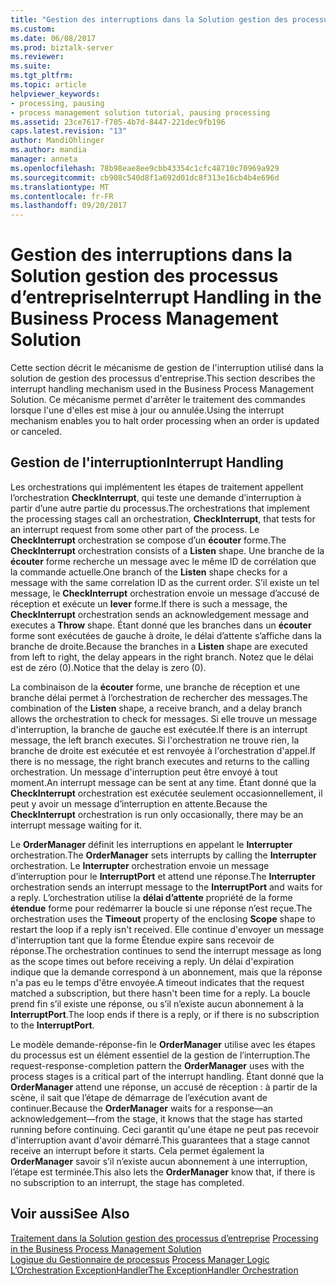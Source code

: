 ```yaml
---
title: "Gestion des interruptions dans la Solution gestion des processus d’entreprise | Documents Microsoft"
ms.custom: 
ms.date: 06/08/2017
ms.prod: biztalk-server
ms.reviewer: 
ms.suite: 
ms.tgt_pltfrm: 
ms.topic: article
helpviewer_keywords:
- processing, pausing
- process management solution tutorial, pausing processing
ms.assetid: 23ce7617-f705-4b7d-8447-221dec9fb196
caps.latest.revision: "13"
author: MandiOhlinger
ms.author: mandia
manager: anneta
ms.openlocfilehash: 78b98eae8ee9cbb43354c1cfc48710c70969a929
ms.sourcegitcommit: cb908c540d8f1a692d01dc8f313e16cb4b4e696d
ms.translationtype: MT
ms.contentlocale: fr-FR
ms.lasthandoff: 09/20/2017
---
```

# <a name="interrupt-handling-in-the-business-process-management-solution"></a><span data-ttu-id="0be9e-102">Gestion des interruptions dans la Solution gestion des processus d’entreprise</span><span class="sxs-lookup"><span data-stu-id="0be9e-102">Interrupt Handling in the Business Process Management Solution</span></span>
<span data-ttu-id="0be9e-103">Cette section décrit le mécanisme de gestion de l'interruption utilisé dans la solution de gestion des processus d'entreprise.</span><span class="sxs-lookup"><span data-stu-id="0be9e-103">This section describes the interrupt handling mechanism used in the Business Process Management Solution.</span></span> <span data-ttu-id="0be9e-104">Ce mécanisme permet d'arrêter le traitement des commandes lorsque l'une d'elles est mise à jour ou annulée.</span><span class="sxs-lookup"><span data-stu-id="0be9e-104">Using the interrupt mechanism enables you to halt order processing when an order is updated or canceled.</span></span>  
  
## <a name="interrupt-handling"></a><span data-ttu-id="0be9e-105">Gestion de l'interruption</span><span class="sxs-lookup"><span data-stu-id="0be9e-105">Interrupt Handling</span></span>  
 <span data-ttu-id="0be9e-106">Les orchestrations qui implémentent les étapes de traitement appellent l’orchestration **CheckInterrupt**, qui teste une demande d’interruption à partir d’une autre partie du processus.</span><span class="sxs-lookup"><span data-stu-id="0be9e-106">The orchestrations that implement the processing stages call an orchestration, **CheckInterrupt**, that tests for an interrupt request from some other part of the process.</span></span> <span data-ttu-id="0be9e-107">Le **CheckInterrupt** orchestration se compose d’un **écouter** forme.</span><span class="sxs-lookup"><span data-stu-id="0be9e-107">The **CheckInterrupt** orchestration consists of a **Listen** shape.</span></span> <span data-ttu-id="0be9e-108">Une branche de la **écouter** forme recherche un message avec le même ID de corrélation que la commande actuelle.</span><span class="sxs-lookup"><span data-stu-id="0be9e-108">One branch of the **Listen** shape checks for a message with the same correlation ID as the current order.</span></span> <span data-ttu-id="0be9e-109">S’il existe un tel message, le **CheckInterrupt** orchestration envoie un message d’accusé de réception et exécute un **lever** forme.</span><span class="sxs-lookup"><span data-stu-id="0be9e-109">If there is such a message, the **CheckInterrupt** orchestration sends an acknowledgement message and executes a **Throw** shape.</span></span> <span data-ttu-id="0be9e-110">Étant donné que les branches dans un **écouter** forme sont exécutées de gauche à droite, le délai d’attente s’affiche dans la branche de droite.</span><span class="sxs-lookup"><span data-stu-id="0be9e-110">Because the branches in a **Listen** shape are executed from left to right, the delay appears in the right branch.</span></span> <span data-ttu-id="0be9e-111">Notez que le délai est de zéro (0).</span><span class="sxs-lookup"><span data-stu-id="0be9e-111">Notice that the delay is zero (0).</span></span>  
  
 <span data-ttu-id="0be9e-112">La combinaison de la **écouter** forme, une branche de réception et une branche délai permet à l’orchestration de rechercher des messages.</span><span class="sxs-lookup"><span data-stu-id="0be9e-112">The combination of the **Listen** shape, a receive branch, and a delay branch allows the orchestration to check for messages.</span></span> <span data-ttu-id="0be9e-113">Si elle trouve un message d'interruption, la branche de gauche est exécutée.</span><span class="sxs-lookup"><span data-stu-id="0be9e-113">If there is an interrupt message, the left branch executes.</span></span> <span data-ttu-id="0be9e-114">Si l'orchestration ne trouve rien, la branche de droite est exécutée et est renvoyée à l'orchestration d'appel.</span><span class="sxs-lookup"><span data-stu-id="0be9e-114">If there is no message, the right branch executes and returns to the calling orchestration.</span></span> <span data-ttu-id="0be9e-115">Un message d'interruption peut être envoyé à tout moment.</span><span class="sxs-lookup"><span data-stu-id="0be9e-115">An interrupt message can be sent at any time.</span></span> <span data-ttu-id="0be9e-116">Étant donné que la **CheckInterrupt** orchestration est exécutée seulement occasionnellement, il peut y avoir un message d’interruption en attente.</span><span class="sxs-lookup"><span data-stu-id="0be9e-116">Because the **CheckInterrupt** orchestration is run only occasionally, there may be an interrupt message waiting for it.</span></span>  
  
 <span data-ttu-id="0be9e-117">Le **OrderManager** définit les interruptions en appelant le **Interrupter** orchestration.</span><span class="sxs-lookup"><span data-stu-id="0be9e-117">The **OrderManager** sets interrupts by calling the **Interrupter** orchestration.</span></span> <span data-ttu-id="0be9e-118">Le **Interrupter** orchestration envoie un message d’interruption pour le **InterruptPort** et attend une réponse.</span><span class="sxs-lookup"><span data-stu-id="0be9e-118">The **Interrupter** orchestration sends an interrupt message to the **InterruptPort** and waits for a reply.</span></span> <span data-ttu-id="0be9e-119">L’orchestration utilise la **délai d’attente** propriété de la forme **étendue** forme pour redémarrer la boucle si une réponse n’est reçue.</span><span class="sxs-lookup"><span data-stu-id="0be9e-119">The orchestration uses the **Timeout** property of the enclosing **Scope** shape to restart the loop if a reply isn't received.</span></span> <span data-ttu-id="0be9e-120">Elle continue d'envoyer un message d'interruption tant que la forme Étendue expire sans recevoir de réponse.</span><span class="sxs-lookup"><span data-stu-id="0be9e-120">The orchestration continues to send the interrupt message as long as the scope times out before receiving a reply.</span></span> <span data-ttu-id="0be9e-121">Un délai d'expiration indique que la demande correspond à un abonnement, mais que la réponse n'a pas eu le temps d'être envoyée.</span><span class="sxs-lookup"><span data-stu-id="0be9e-121">A timeout indicates that the request matched a subscription, but there hasn't been time for a reply.</span></span> <span data-ttu-id="0be9e-122">La boucle prend fin s’il existe une réponse, ou s’il n’existe aucun abonnement à la **InterruptPort**.</span><span class="sxs-lookup"><span data-stu-id="0be9e-122">The loop ends if there is a reply, or if there is no subscription to the **InterruptPort**.</span></span>  
  
 <span data-ttu-id="0be9e-123">Le modèle demande-réponse-fin le **OrderManager** utilise avec les étapes du processus est un élément essentiel de la gestion de l’interruption.</span><span class="sxs-lookup"><span data-stu-id="0be9e-123">The request-response-completion pattern the **OrderManager** uses with the process stages is a critical part of the interrupt handling.</span></span> <span data-ttu-id="0be9e-124">Étant donné que la **OrderManager** attend une réponse, un accusé de réception : à partir de la scène, il sait que l’étape de démarrage de l’exécution avant de continuer.</span><span class="sxs-lookup"><span data-stu-id="0be9e-124">Because the **OrderManager** waits for a response—an acknowledgement—from the stage, it knows that the stage has started running before continuing.</span></span> <span data-ttu-id="0be9e-125">Ceci garantit qu'une étape ne peut pas recevoir d'interruption avant d'avoir démarré.</span><span class="sxs-lookup"><span data-stu-id="0be9e-125">This guarantees that a stage cannot receive an interrupt before it starts.</span></span> <span data-ttu-id="0be9e-126">Cela permet également la **OrderManager** savoir s’il n’existe aucun abonnement à une interruption, l’étape est terminée.</span><span class="sxs-lookup"><span data-stu-id="0be9e-126">This also lets the **OrderManager** know that, if there is no subscription to an interrupt, the stage has completed.</span></span>  
  
## <a name="see-also"></a><span data-ttu-id="0be9e-127">Voir aussi</span><span class="sxs-lookup"><span data-stu-id="0be9e-127">See Also</span></span>  
 <span data-ttu-id="0be9e-128">[Traitement dans la Solution gestion des processus d’entreprise](../core/processing-in-the-business-process-management-solution.md) </span><span class="sxs-lookup"><span data-stu-id="0be9e-128">[Processing in the Business Process Management Solution](../core/processing-in-the-business-process-management-solution.md) </span></span>  
 <span data-ttu-id="0be9e-129">[Logique du Gestionnaire de processus](../core/process-manager-logic.md) </span><span class="sxs-lookup"><span data-stu-id="0be9e-129">[Process Manager Logic](../core/process-manager-logic.md) </span></span>  
 [<span data-ttu-id="0be9e-130">L’Orchestration ExceptionHandler</span><span class="sxs-lookup"><span data-stu-id="0be9e-130">The ExceptionHandler Orchestration</span></span>](../core/the-exceptionhandler-orchestration.md)